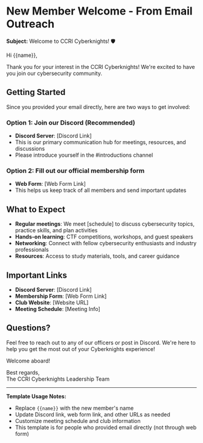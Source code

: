 # New Member Welcome - From Email Outreach

**Subject:** Welcome to CCRI Cyberknights! 🛡️

Hi {{name}},

Thank you for your interest in the CCRI Cyberknights! We're excited to have you join our cybersecurity community.

## Getting Started

Since you provided your email directly, here are two ways to get involved:

### Option 1: Join our Discord (Recommended)
- **Discord Server**: [Discord Link]
- This is our primary communication hub for meetings, resources, and discussions
- Please introduce yourself in the #introductions channel

### Option 2: Fill out our official membership form
- **Web Form**: [Web Form Link]
- This helps us keep track of all members and send important updates

## What to Expect

- **Regular meetings**: We meet [schedule] to discuss cybersecurity topics, practice skills, and plan activities
- **Hands-on learning**: CTF competitions, workshops, and guest speakers
- **Networking**: Connect with fellow cybersecurity enthusiasts and industry professionals
- **Resources**: Access to study materials, tools, and career guidance

## Important Links

- **Discord Server**: [Discord Link]
- **Membership Form**: [Web Form Link]
- **Club Website**: [Website URL]
- **Meeting Schedule**: [Meeting Info]

## Questions?

Feel free to reach out to any of our officers or post in Discord. We're here to help you get the most out of your Cyberknights experience!

Welcome aboard!

Best regards,  
The CCRI Cyberknights Leadership Team

---

**Template Usage Notes:**
- Replace `{{name}}` with the new member's name
- Update Discord link, web form link, and other URLs as needed
- Customize meeting schedule and club information
- This template is for people who provided email directly (not through web form)
